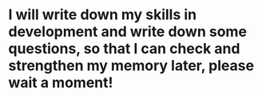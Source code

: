 

# I will write down my skills in development and write down some questions, so that I can check and strengthen my memory later, please wait a moment!



